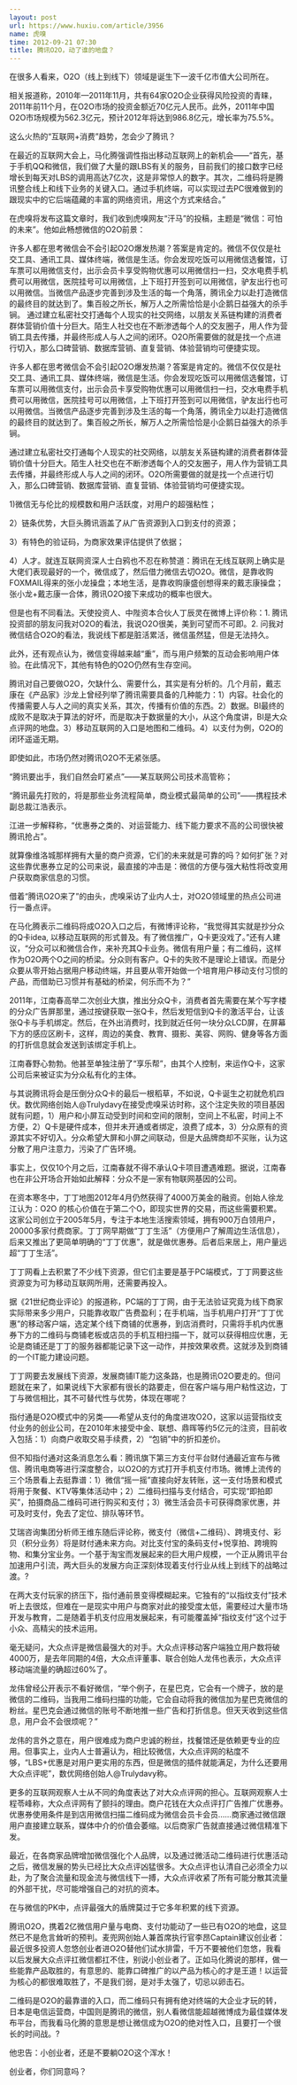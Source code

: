 ```yaml
---
layout: post
url: https://www.huxiu.com/article/3956
name: 虎嗅
time: 2012-09-21 07:30
title: 腾讯O2O，动了谁的地盘？
---
```

在很多人看来，O2O（线上到线下）领域是诞生下一波千亿市值大公司所在。

相关报道称，2010年—2011年11月，共有64家O2O企业获得风险投资的青睐，2011年前11个月，在O2O市场的投资金额近70亿元人民币。此外，2011年中国O2O市场规模为562.3亿元，预计2012年将达到986.8亿元，增长率为75.5%。

这么火热的“互联网+消费”趋势，怎会少了腾讯？

在最近的互联网大会上，马化腾强调性指出移动互联网上的新机会——“首先，基于手机QQ和微信，我们做了大量的跟LBS有关的服务，目前我们的接口数字已经增长到每天对LBS的调用高达7亿次，这是非常惊人的数字。其次，二维码将是腾讯整合线上和线下业务的关键入口。通过手机终端，可以实现过去PC很难做到的跟现实中的它后端蕴藏的丰富的网络资讯，用这个方式来结合。”

在虎嗅将发布这篇文章时，我们收到虎嗅网友“汗马”的投稿，主题是“微信：可怕的未来”。他如此畅想微信的O2O前景：

许多人都在思考微信会不会引起O2O爆发热潮？答案是肯定的。微信不仅仅是社交工具、通讯工具、媒体终端，微信是生活。你会发现吃饭可以用微信选餐馆，订车票可以用微信支付，出示会员卡享受购物优惠可以用微信扫一扫，交水电费手机费可以用微信，医院挂号可以用微信，上下班打开签到可以用微信，驴友出行也可以用微信。当微信产品逐步完善到涉及生活的每一个角落，腾讯全力以赴打造微信的最终目的就达到了。集百般之所长，解万人之所需恰恰是小企鹅日益强大的杀手锏。 通过建立私密社交打通每个人现实的社交网络，以朋友关系链构建的消费者群体营销价值十分巨大。陌生人社交也在不断渗透每个人的交友圈子，用人作为营销工具去传播，并最终形成人与人之间的闭环。O2O所需要做的就是找一个点进行切入，那么口碑营销、数据库营销、直复营销、体验营销均可便捷实现。

许多人都在思考微信会不会引起O2O爆发热潮？答案是肯定的。微信不仅仅是社交工具、通讯工具、媒体终端，微信是生活。你会发现吃饭可以用微信选餐馆，订车票可以用微信支付，出示会员卡享受购物优惠可以用微信扫一扫，交水电费手机费可以用微信，医院挂号可以用微信，上下班打开签到可以用微信，驴友出行也可以用微信。当微信产品逐步完善到涉及生活的每一个角落，腾讯全力以赴打造微信的最终目的就达到了。集百般之所长，解万人之所需恰恰是小企鹅日益强大的杀手锏。

通过建立私密社交打通每个人现实的社交网络，以朋友关系链构建的消费者群体营销价值十分巨大。陌生人社交也在不断渗透每个人的交友圈子，用人作为营销工具去传播，并最终形成人与人之间的闭环。O2O所需要做的就是找一个点进行切入，那么口碑营销、数据库营销、直复营销、体验营销均可便捷实现。

1)微信无与伦比的规模数和用户活跃度，对用户的超强粘性；

2）链条优势，大巨头腾讯涵盖了从广告资源到入口到支付的资源；

3）有特色的验证码，为商家效果评估提供了依据；

4）人才。就连互联网资深人士白鸦也不忍在称赞道：腾讯在无线互联网上确实是大佬们表现最好的一个，微信成了，然后借力微信去切O2O。微信，是靠收购FOXMAIL得来的张小龙操盘；本地生活，是靠收购康盛创想得来的戴志康操盘；张小龙+戴志康一合体，腾讯O2O接下来成功的概率也很大。

但是也有不同看法。天使投资人、中陛资本合伙人丁辰灵在微博上评价称：1. 腾讯投资部的朋友问我对O2O的看法，我说O2O很美，美到可望而不可即。2. 问我对微信结合O2O的看法，我说线下都是脏活累活，微信虽然猛，但是无法持久。

此外，还有观点认为，微信变得越来越“重”，而与用户频繁的互动会影响用户体验。在此情况下，其他有特色的O2O仍然有生存空间。

腾讯对自己要做O2O，欠缺什么、需要什么，其实是有分析的。几个月前，戴志康在《产品家》沙龙上曾经列举了腾讯需要具备的几种能力：1）内容。社会化的传播需要人与人之间的真实关系，其次，传播有价值的东西。2）数据。BI最终的成败不是取决于算法的好坏，而是取决于数据量的大小，从这个角度讲，BI是大众点评网的地盘。3）移动互联网的入口是地图和二维码。4）以支付为例，O2O的闭环遥遥无期。

即使如此，市场仍然对腾讯O2O不无紧张感。

“腾讯要出手，我们自然会盯紧点”——某互联网公司技术高管称；

“腾讯最先打败的，将是那些业务流程简单，商业模式最简单的公司”——携程技术副总裁江浩表示。

江进一步解释称，“优惠券之类的、对运营能力、线下能力要求不高的公司很快被腾讯抢占”。

就算像维洛城那样拥有大量的商户资源，它们的未来就是可靠的吗？如何扩张？对这些靠优惠券立足的公司来说，最直接的冲击是：微信的方便与强大粘性将改变用户获取商家信息的习惯。

借着“腾讯O2O来了”的由头，虎嗅采访了业内人士，对O2O领域里的热点公司进行一番点评。

在马化腾表示二维码将成O2O入口之后，有微博评论称，“我觉得其实就是抄分众的Q卡idea, 以移动互联网的形式普及。有了微信推广，Q卡更没戏了。”还有人建议，“分众可以和微信合作，来补充其Q卡业务。微信有用户量；有二维码，这样作为O2O两个O之间的桥梁。分众则有客户。Q卡的失败不是理论上错误。而是分众要从零开始占据用户移动终端，并且要从零开始做一个培育用户移动支付习惯的产品，而借助已习惯并有基础的桥梁，何乐而不为？”

2011年，江南春高举二次创业大旗，推出分众Q卡，消费者首先需要在某个写字楼的分众广告屏那里，通过按键获取一张Q卡，然后发短信到Q卡的激活平台，让该张Q卡与手机绑定。然后，在外出消费时，找到就近任何一块分众LCD屏，在屏幕下方的感应区刷卡，这样，周边的美食、教育、摄影、美容、网购、健身等各方面的打折信息就会发送到该绑定手机上。

江南春野心勃勃。他甚至单独注册了“享乐帮”，由其个人控制，来运作Q卡，这家公司后来被证实为分众私有化的主体。

与其说腾讯将会是压倒分众Q卡的最后一根稻草，不如说，Q卡诞生之初就危机四伏。数优网络创始人@Trulydavy在接受虎嗅采访时称，这个注定失败的项目基因就有问题，1）用户和小屏互动受到时间和空间的限制，空间上不私密，时间上不方便，2）Q卡是硬件成本，但并未开通或者绑定，浪费了成本，3）分众原有的资源其实不好切入。分众希望大屏和小屏之间联动，但是大品牌商却不买账，认为这分散了用户注意力，污染了广告环境。

事实上，仅仅10个月之后，江南春就不得不承认Q卡项目遭遇难题。据说，江南春也在非公开场合开始如此解释：分众不是一家有物联网基因的公司。

在资本寒冬中，丁丁地图2012年4月仍然获得了4000万美金的融资。创始人徐龙江认为：O2O 的核心价值在于第二个O，即现实世界的交易，而这些需要积累。这家公司创立于2005年5月，专注于本地生活搜索领域，拥有900万白领用户，20000多家付费商家。丁丁网早期做“丁丁生活”（方便用户了解周边生活信息），后来又推出了更简单明确的“丁丁优惠”，就是做优惠券。后者后来居上，用户量远超“丁丁生活”。

丁丁网看上去积累了不少线下资源，但它们主要是基于PC端模式，丁丁网要这些资源变为可为移动互联网所用，还需要再投入。

据《21世纪商业评论》的报道称，PC端的丁丁网，由于无法验证究竟为线下商家实际带来多少用户，只能靠收取广告费盈利；在手机端，当手机用户打开“丁丁优惠”的移动客户端，选定某个线下商铺的优惠券，到店消费时，只需将手机内优惠券下方的二维码与商铺老板或店员的手机互相扫描一下，就可以获得相应优惠，无论是商铺还是丁丁的服务器都能记录下这一动作，并按效果收费。这就涉及到商铺的一个IT能力建设问题。

丁丁网要去发展线下资源，发展商铺IT能力这条路，也是腾讯O2O要走的。但问题就在来了，如果说线下大家都有很长的路要走，但在客户端与用户粘性这边，丁丁与微信相比，其不可替代性与优势，体现在哪呢？

指付通是O2O模式中的另类——希望从支付的角度进攻O2O，这家以运营指纹支付业务的创业公司，在2010年末接受中金、联想、鼎晖等约5亿元的注资，目前收入包括：1）向商户收取交易手续费，2）“包销”中的折扣差价。

但不知指付通对这条消息怎么看：腾讯旗下第三方支付平台财付通最近宣布与微信、腾讯电商等进行深度整合，以O2O的方式打开手机支付市场。微博上流传的三个场景看上去挺靠谱：1）微信“摇一摇”直接向好友转账，这一支付场景和模式将用于聚餐、KTV等集体活动中；2）二维码扫描与支付结合，可实现“即拍即买”，拍摄商品二维码可进行购买和支付；3）微生活会员卡可获得商家优惠，并可及时支付，免去了定位、排队等环节。

艾瑞咨询集团分析师王维东随后评论称，微支付（微信+二维码）、跨境支付、彩贝（积分业务）将是财付通未来方向。对比支付宝的条码支付+悦享拍、跨境购物、和集分宝业务。一个基于淘宝而发展起来的巨大用户规模，一个正从腾讯平台加速用户引流，两大巨头的发展方向正深刻体现着支付行业从线上到线下的战略过渡。?

在两大支付玩家的挤压下，指付通前景变得模糊起来。它独有的“以指纹支付”技术听上去很炫，但难在一是现实中用户与商家对此的接受度太低，需要经过大量市场开发与教育，二是随着手机支付应用发展起来，有可能覆盖掉“指纹支付”这个过于小众、高精尖的技术运用。

毫无疑问，大众点评是微信最强大的对手。大众点评移动客户端独立用户数将破4000万，是去年同期的4倍，大众点评董事、联合创始人龙伟也表示，大众点评移动端流量的确超过60%了。

龙伟曾经公开表示不看好微信，“举个例子，在星巴克，它会有一个牌子，放的是微信的二维码，当我用二维码扫描的功能，它会自动将我的微信加为星巴克微信的粉丝。星巴克会通过微信的账号不断地推一些广告和打折信息。但天天收到这些信息，用户会不会很烦呢？”

龙伟的言外之意在，用户很难成为商户忠诚的粉丝，找餐馆还是依赖更专业的应用。但事实上，业内人士普遍认为，相比较微信，大众点评网的粘度不够，“LBS+优惠是对用户更实用的东西，但是微信的插件就能满足，为什么还要用大众点评呢”，数优网络创始人@Trulydavy称。

更多的互联网观察人士从不同的角度表达了对大众点评网的担心。互联网观察人士程苓峰称，大众点评网有了颤抖的理由。商户花钱在大众点评打广告推广优惠券。优惠券使用条件是到店用微信扫描二维码成为微信会员卡会员……商家通过微信跟用户直接建立联系，媒体中介的价值会萎缩。以后商家广告就直接通过微信精准下发。

最近，在各商家品牌增加微信强化个人品牌，以及通过微活动二维码进行优惠活动之后，微信发展的势头已经比大众点评凶猛很多。大众点评也认清自己必须全力以赴，为了聚合流量和现金流与微信线下一搏，大众点评收紧了所有可能分散其流量的外部干扰，尽可能增强自己的对抗的资本。

在与微信的PK中，点评最强大的盾牌莫过于它多年积累的线下资源。

腾讯O2O，携着2亿微信用户量与电商、支付功能动了一些已有O2O的地盘，这显然已不是危言耸听的预判。麦兜网创始人兼首席执行官李昂Captain建议创业者：最近很多投资人忽悠创业者进O2O替他们试水排雷，千万不要被他们忽悠，我看以后发展大众点评扛微信都扛不住，别说小创业者了。正如马化腾说的那样，做一些能靠产品取胜的，有意思的、能靠口碑推广的以产品为核心的才是王道！以运营为核心的都很难取胜了，不是我们弱，是对手太强了，切忌以卵击石。

二维码是O2O的最靠谱的入口，而二维码只有拥有绝对终端的大企业才玩的转，日本是电信运营商，中国则是腾讯的微信，别人看微信能超越微博成为最佳媒体发布平台，而我看马化腾的意思是想让微信成为O2O的绝对性入口，且要打一个很长的时间战。?

他忠告：小创业者，还是不要躺O2O这个浑水！

创业者，你们同意吗？

